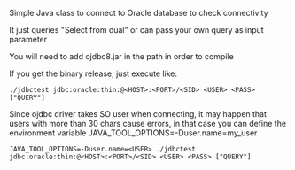 Simple Java class to connect to Oracle database to check connectivity

It just queries "Select from dual" or can pass your own query as input parameter

You will need to add ojdbc8.jar in the path in order to compile

If you get the binary release, just execute like:
    
    ./jdbctest jdbc:oracle:thin:@<HOST>:<PORT>/<SID> <USER> <PASS> ["QUERY"]


Since ojdbc driver takes SO user when connecting, it may happen that users with more than 30 chars cause errors, in that case you can define the environment variable JAVA_TOOL_OPTIONS=-Duser.name=my_user


    JAVA_TOOL_OPTIONS=-Duser.name=<USER> ./jdbctest jdbc:oracle:thin:@<HOST>:<PORT>/<SID> <USER> <PASS> ["QUERY"]
